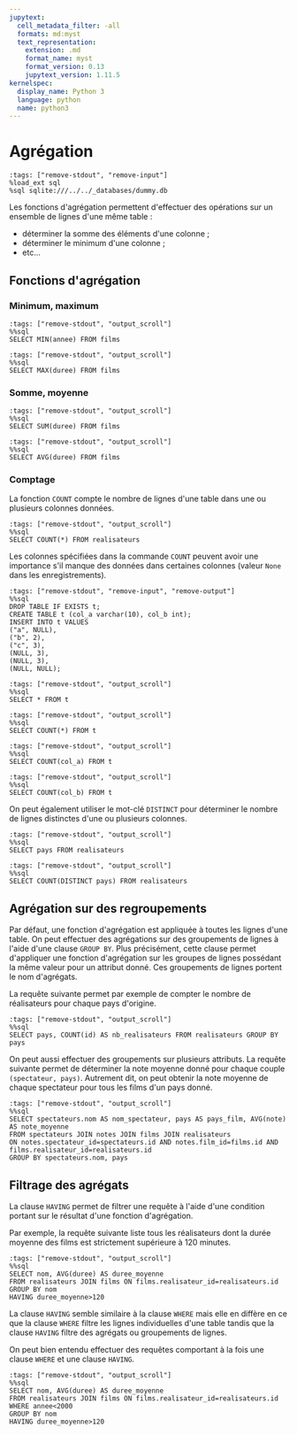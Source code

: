 ```yaml
---
jupytext:
  cell_metadata_filter: -all
  formats: md:myst
  text_representation:
    extension: .md
    format_name: myst
    format_version: 0.13
    jupytext_version: 1.11.5
kernelspec:
  display_name: Python 3
  language: python
  name: python3
---
```


# Agrégation

```{code-cell}
:tags: ["remove-stdout", "remove-input"]
%load_ext sql
%sql sqlite:///../../_databases/dummy.db
```

Les fonctions d'agrégation permettent d'effectuer des opérations sur un ensemble de lignes d'une même table :

* déterminer la somme des éléments d'une colonne ;
* déterminer le minimum d'une colonne ;
* etc...

## Fonctions d'agrégation

### Minimum, maximum

```{code-cell}
:tags: ["remove-stdout", "output_scroll"]
%%sql
SELECT MIN(annee) FROM films
```

```{code-cell}
:tags: ["remove-stdout", "output_scroll"]
%%sql
SELECT MAX(duree) FROM films
```

### Somme, moyenne

```{code-cell}
:tags: ["remove-stdout", "output_scroll"]
%%sql
SELECT SUM(duree) FROM films
```

```{code-cell}
:tags: ["remove-stdout", "output_scroll"]
%%sql
SELECT AVG(duree) FROM films
```

### Comptage

La fonction `COUNT` compte le nombre de lignes d'une table dans une ou plusieurs colonnes données.

```{code-cell}
:tags: ["remove-stdout", "output_scroll"]
%%sql
SELECT COUNT(*) FROM realisateurs
```

Les colonnes spécifiées dans la commande `COUNT` peuvent avoir une importance s'il manque des données dans certaines colonnes (valeur `None` dans les enregistrements).

```{code-cell}
:tags: ["remove-stdout", "remove-input", "remove-output"]
%%sql
DROP TABLE IF EXISTS t;
CREATE TABLE t (col_a varchar(10), col_b int);
INSERT INTO t VALUES
("a", NULL),
("b", 2),
("c", 3),
(NULL, 3),
(NULL, 3),
(NULL, NULL);
```

```{code-cell}
:tags: ["remove-stdout", "output_scroll"]
%%sql
SELECT * FROM t
```

```{code-cell}
:tags: ["remove-stdout", "output_scroll"]
%%sql
SELECT COUNT(*) FROM t
```

```{code-cell}
:tags: ["remove-stdout", "output_scroll"]
%%sql
SELECT COUNT(col_a) FROM t
```

```{code-cell}
:tags: ["remove-stdout", "output_scroll"]
%%sql
SELECT COUNT(col_b) FROM t
```

On peut également utiliser le mot-clé `DISTINCT` pour déterminer le nombre de lignes distinctes d'une ou plusieurs colonnes.

```{code-cell}
:tags: ["remove-stdout", "output_scroll"]
%%sql
SELECT pays FROM realisateurs
```

```{code-cell}
:tags: ["remove-stdout", "output_scroll"]
%%sql
SELECT COUNT(DISTINCT pays) FROM realisateurs
```

## Agrégation sur des regroupements

Par défaut, une fonction d'agrégation est appliquée à toutes les lignes d'une table. On peut effectuer des agrégations sur des groupements de lignes à l'aide d'une clause `GROUP BY`. Plus précisément, cette  clause permet d'appliquer une fonction d'agrégation sur les groupes de lignes possédant la même valeur pour un attribut donné. Ces groupements de lignes portent le nom d'agrégats.

La requête suivante permet par exemple de compter le nombre de réalisateurs pour chaque pays d'origine.

```{code-cell}
:tags: ["remove-stdout", "output_scroll"]
%%sql
SELECT pays, COUNT(id) AS nb_realisateurs FROM realisateurs GROUP BY pays
```

On peut aussi effectuer des groupements sur plusieurs attributs. La requête suivante permet de déterminer la note moyenne donné pour chaque couple `(spectateur, pays)`. Autrement dit, on peut obtenir la note moyenne de chaque spectateur pour tous les films d'un pays donné.

```{code-cell}
:tags: ["remove-stdout", "output_scroll"]
%%sql
SELECT spectateurs.nom AS nom_spectateur, pays AS pays_film, AVG(note) AS note_moyenne
FROM spectateurs JOIN notes JOIN films JOIN realisateurs
ON notes.spectateur_id=spectateurs.id AND notes.film_id=films.id AND films.realisateur_id=realisateurs.id
GROUP BY spectateurs.nom, pays
```

## Filtrage des agrégats

La clause `HAVING` permet de filtrer une requête à l'aide d'une condition portant sur le résultat d'une fonction d'agrégation.

Par exemple, la requête suivante liste tous les réalisateurs dont la durée moyenne des films est strictement supérieure à 120 minutes.

```{code-cell}
:tags: ["remove-stdout", "output_scroll"]
%%sql
SELECT nom, AVG(duree) AS duree_moyenne
FROM realisateurs JOIN films ON films.realisateur_id=realisateurs.id
GROUP BY nom
HAVING duree_moyenne>120
```

La clause `HAVING` semble similaire à la clause `WHERE` mais elle en diffère en ce que la clause `WHERE` filtre les lignes individuelles d'une table tandis que la clause `HAVING` filtre des agrégats ou groupements de lignes.

On peut bien entendu effectuer des requêtes comportant à la fois une clause `WHERE` et une clause `HAVING`.

```{code-cell}
:tags: ["remove-stdout", "output_scroll"]
%%sql
SELECT nom, AVG(duree) AS duree_moyenne
FROM realisateurs JOIN films ON films.realisateur_id=realisateurs.id
WHERE annee<2000
GROUP BY nom
HAVING duree_moyenne>120
```
